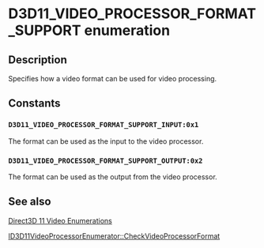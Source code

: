 # D3D11_VIDEO_PROCESSOR_FORMAT_SUPPORT enumeration

## Description

Specifies how a video format can be used for video processing.

## Constants

### `D3D11_VIDEO_PROCESSOR_FORMAT_SUPPORT_INPUT:0x1`

The format can be used as the input to the video processor.

### `D3D11_VIDEO_PROCESSOR_FORMAT_SUPPORT_OUTPUT:0x2`

The format can be used as the output from the video processor.

## See also

[Direct3D 11 Video Enumerations](https://learn.microsoft.com/windows/desktop/medfound/direct3d-11-video-enumerations)

[ID3D11VideoProcessorEnumerator::CheckVideoProcessorFormat](https://learn.microsoft.com/windows/desktop/api/d3d11/nf-d3d11-id3d11videoprocessorenumerator-checkvideoprocessorformat)